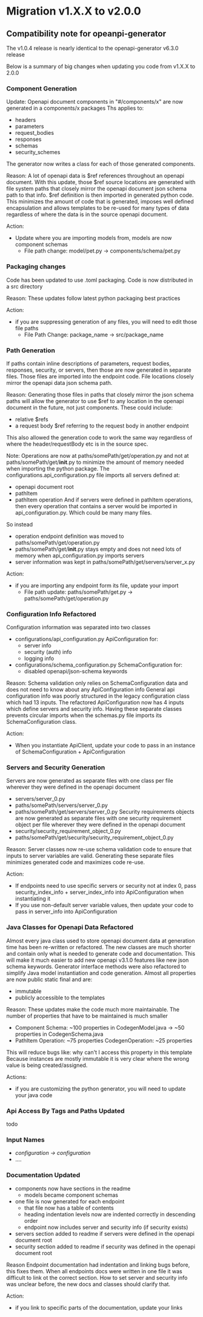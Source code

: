 # Migration v1.X.X to v2.0.0

## Compatibility note for opeanpi-generator
The v1.0.4 release is nearly identical to the openapi-generator v6.3.0 release

Below is a summary of big changes when updating you code from v1.X.X to 2.0.0

### Component Generation
Update:
Openapi document components in "#/components/x" are now generated in a components/x packages
Ths applies to:
- headers
- parameters
- request_bodies
- responses
- schemas
- security_schemes

The generator now writes a class for each of those generated components.

Reason:
A lot of openapi data is $ref references throughout an openapi document.
With this update, those $ref source locations are generated with file system paths that closely mirror the openapi
document json schema path to that info. $ref definition is then imported in generated python code.
This minimizes the amount of code that is generated, imposes well defined encapsulation and allows templates to be
re-used for many types of data regardless of where the data is in the source openapi document.

Action:
- Update where you are importing models from, models are now component schemas
  - File path change: model/pet.py -> components/schema/pet.py

### Packaging changes
Code has been updated to use .toml packaging. Code is now distributed in a src directory

Reason:
These updates follow latest python packaging best practices

Action:
- if you are suppressing generation of any files, you will need to edit those file paths
  - File Path Change: package_name -> src/package_name

### Path Generation
If paths contain inline descriptions of parameters, request bodies, responses, security, or servers,
then those are now generated in separate files. Those files are imported into the endpoint code.
File locations closely mirror the openapi data json schema path.

Reason:
Generating those files in paths that closely mirror the json schema paths will allow
the generator to use $ref to any location in the openapi document in the future, not just components.
These could include:
- relative $refs
- a request body $ref referring to the request body in another endpoint

This also allowed the generation code to work the same way regardless of where the header/requestBody etc
is in the source spec.

Note:
Operations are now at
paths/somePath/get/operation.py
and not at
paths/somePath/get/__init__.py
to minimize the amount of memory needed when importing the python package.
The configurations.api_configuration.py file imports all servers defined at:
- openapi document root
- pathItem
- pathItem operation
And if servers were defined in pathItem operations, then every operation that contains a server would be imported
in api_configuration.py. Which could be many many files.

So instead
- operation endpoint definition was moved to paths/somePath/get/operation.py
- paths/somePath/get/__init__.py stays empty and does not need lots of memory when api_configuration.py imports servers
- server information was kept in paths/somePath/get/servers/server_x.py

Action:
- if you are importing any endpoint form its file, update your import
  - File path update: paths/somePath/get.py -> paths/somePath/get/operation.py

### Configuration Info Refactored
Configuration information was separated into two classes
- configurations/api_configuration.py ApiConfiguration for:
  - server info
  - security (auth) info
  - logging info
- configurations/schema_configuration.py SchemaConfiguration for:
  - disabled openapi/json-schema keywords

Reason:
Schema validation only relies on SchemaConfiguration data and does not need to know about any ApiConfiguration info
General api configuration info was poorly structured in the legacy configuration class which had 13 inputs.
The refactored ApiConfiguration now has 4 inputs which define servers and security info.
Having these separate classes prevents circular imports when the schemas.py file imports its SchemaConfiguration class.

Action:
- When you instantiate ApiClient, update your code to pass in an instance of SchemaConfiguration + ApiConfiguration


### Servers and Security Generation
Servers are now generated as separate files with one class per file wherever they were defined in the openapi document
- servers/server_0.py
- paths/somePath/servers/server_0.py
- paths/somePath/get/servers/server_0.py
Security requirements objects are now generated as separate files with one security requirement object per file
wherever they were defined in the openapi document
- security/security_requirement_object_0.py
- paths/somePath/get/security/security_requirement_object_0.py

Reason:
Server classes now re-use schema validation code to ensure that inputs to server variables are valid.
Generating these separate files minimizes generated code and maximizes code re-use.

Action:
- If endpoints need to use specific servers or security not at index 0, pass security_index_info + server_index_info
  into ApiConfiguration when instantiating it
- If you use non-default server variable values, then update your code to pass in server_info into ApiConfiguration

### Java Classes for Openapi Data Refactored
Almost every java class used to store openapi document data at generation time has been re-written or refactored.
The new classes are much shorter and contain only what is needed to generate code and documentation.
This will make it much easier to add new openapi v3.1.0 features like new json schema keywords.
Generator interface methods were also refactored to simplify Java model instantiation and code generation.
Almost all properties are now public static final and are:
- immutable
- publicly accessible to the templates

Reason:
These updates make the code much more maintainable.
The number of properties that have to be maintained is much smaller
- Component Schema: ~100 properties in CodegenModel.java -> ~50 properties in CodegenSchema.java
- PathItem Operation: ~75 properties CodegenOperation: ~25 properties

This will reduce bugs like: why can't I access this property in this template
Because instances are mostly immutable it is very clear where the wrong value is being created/assigned.

Actions:
- if you are customizing the python generator, you will need to update your java code

### Api Access By Tags and Paths Updated
todo

### Input Names
- _configuration -> configuration_
- ....

### Documentation Updated
- components now have sections in the readme
  - models became component schemas
- one file is now generated for each endpoint
  - that file now has a table of contents
  - heading indentation levels now are indented correctly in descending order
  - endpoint now includes server and security info (if security exists)
- servers section added to readme if servers were defined in the openapi document root
- security section added to readme if security was defined in the openapi document root

Reason
Endpoint documentation had indentation and linking bugs before, this fixes them.
When all endpoints docs were written in one file it was difficult to link ot the correct section.
How to set server and security info was unclear before, the new docs and classes should clarify that.

Action:
- if you link to specific parts of the documentation, update your links